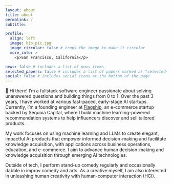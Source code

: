 ```yaml
---
layout: about
title: about
permalink: /
subtitle: 

profile:
  align: left
  image: bio_pic.jpg
  image_circular: false # crops the image to make it circular
  more_info: >
    <p>San Francisco, California</p>

news: false # includes a list of news items
selected_papers: false # includes a list of papers marked as "selected={true}"
social: false # includes social icons at the bottom of the page
---
```

👋 Hi there! I’m a fullstack software engineer passionate about solving unanswered questions and building things from 0 to 1. Over the past 3 years, I have worked at various fast-paced, early-stage AI startups. Currently, I’m a founding engineer at [Flagship](https://about.flagship.shop/), an e-commerce startup backed by Sequoia Capital, where I build machine learning-powered recommendation systems to help influencers discover and sell tailored products.

My work focuses on using machine learning and LLMs to create elegant, impactful AI products that empower informed decision-making and facilitate knowledge acquisition, with applications across business operations, education, and e-commerce. I aim to advance human decision-making and knowledge acquisition through emerging AI technologies.

Outside of tech, I perform stand-up comedy regularly and occasionally dabble in improv comedy and arts. As a creative myself, I am also interested in unleashing human creativity with human-computer interaction (HCI).
